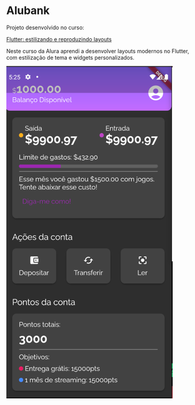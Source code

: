 # Alubank

Projeto desenvolvido no curso:

<a href="https://cursos.alura.com.br/course/flutter-estilizando-reproduzindo-layouts">Flutter: estilizando e reproduzindo layouts</a>

Neste curso da Alura aprendi a desenvolver layouts modernos no Flutter, com estilização de tema e widgets personalizados.

![foto](./.github/app.png)
